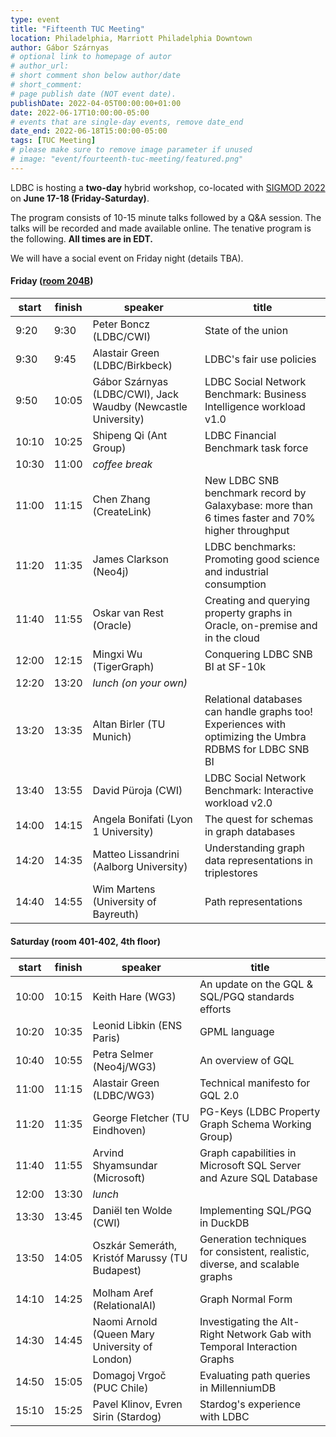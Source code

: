 ```yaml
---
type: event
title: "Fifteenth TUC Meeting"
location: Philadelphia, Marriott Philadelphia Downtown
author: Gábor Szárnyas
# optional link to homepage of autor
# author_url:
# short comment shon below author/date
# short_comment:
# page publish date (NOT event date).
publishDate: 2022-04-05T00:00:00+01:00
date: 2022-06-17T10:00:00-05:00
# events that are single-day events, remove date_end
date_end: 2022-06-18T15:00:00-05:00
tags: [TUC Meeting]
# please make sure to remove image parameter if unused
# image: "event/fourteenth-tuc-meeting/featured.png"
---
```


LDBC is hosting a **two-day** hybrid workshop, co-located with [SIGMOD 2022](https://2022.sigmod.org/venue.shtml) on **June 17-18 (Friday-Saturday)**.

The program consists of 10-15 minute talks followed by a Q&A session. The talks will be recorded and made available online.
The tenative program is the following. **All times are in EDT.**

We will have a social event on Friday night (details TBA).

#### Friday ([room 204B](https://2022.sigmod.org/program.shtml))

| start | finish | speaker                                                       | title                                                                                           |
|-------|--------|---------------------------------------------------------------|-------------------------------------------------------------------------------------------------|
| 9:20  | 9:30   | Peter Boncz (LDBC/CWI)                                        | State of the union                                                                              |
| 9:30  | 9:45   | Alastair Green (LDBC/Birkbeck)                                | LDBC's fair use policies                                                                        |
| 9:50  | 10:05  | Gábor Szárnyas (LDBC/CWI), Jack Waudby (Newcastle University) | LDBC Social Network Benchmark: Business Intelligence workload v1.0                              |
| 10:10 | 10:25  | Shipeng Qi (Ant Group)                                        | LDBC Financial Benchmark task force                                                             |
| 10:30 | 11:00  | _coffee break_                                                |                                                                                                 |
| 11:00 | 11:15  | Chen Zhang (CreateLink)                                       | New LDBC SNB benchmark record by Galaxybase: more than 6 times faster and 70% higher throughput |
| 11:20 | 11:35  | James Clarkson (Neo4j)                                        | LDBC benchmarks: Promoting good science and industrial consumption                              |
| 11:40 | 11:55  | Oskar van Rest (Oracle)                                       | Creating and querying property graphs in Oracle, on-premise and in the cloud                    |
| 12:00 | 12:15  | Mingxi Wu (TigerGraph)                                        | Conquering LDBC SNB BI at SF-10k                                                                |
| 12:20 | 13:20  | _lunch (on your own)_                                         |                                                                                                 |
| 13:20 | 13:35  | Altan Birler (TU Munich)                                      | Relational databases can handle graphs too! Experiences with optimizing the Umbra RDBMS for LDBC SNB BI |
| 13:40 | 13:55  | David Püroja (CWI)                                            | LDBC Social Network Benchmark: Interactive workload v2.0                                        |
| 14:00 | 14:15  | Angela Bonifati (Lyon 1 University)                           | The quest for schemas in graph databases                                                        |
| 14:20 | 14:35  | Matteo Lissandrini (Aalborg University)                       | Understanding graph data representations in triplestores                                        |
| 14:40 | 14:55  | Wim Martens (University of Bayreuth)                          | Path representations                                                                            |

#### Saturday (room 401-402, 4th floor)

| start | finish | speaker                                                  | title                                                                                 |
|-------|--------|----------------------------------------------------------|---------------------------------------------------------------------------------------|
| 10:00	| 10:15  | Keith Hare (WG3)                                         | An update on the GQL & SQL/PGQ standards efforts                                      |
| 10:20	| 10:35  | Leonid Libkin (ENS Paris)                                | GPML language                                                                         |
| 10:40	| 10:55  | Petra Selmer (Neo4j/WG3)                                 | An overview of GQL                                                                    |
| 11:00	| 11:15  | Alastair Green (LDBC/WG3)                                | Technical manifesto for GQL 2.0                                                       |
| 11:20	| 11:35  | George Fletcher (TU Eindhoven)                           | PG-Keys (LDBC Property Graph Schema Working Group)                                    |
| 11:40	| 11:55  | Arvind Shyamsundar (Microsoft)                           | Graph capabilities in Microsoft SQL Server and Azure SQL Database                     |
| 12:00	| 13:30  | _lunch_                                                  |                                                                                       |
| 13:30	| 13:45  | Daniël ten Wolde (CWI)                                   | Implementing SQL/PGQ in DuckDB                                                        |
| 13:50	| 14:05  | Oszkár Semeráth, Kristóf Marussy (TU Budapest)           | Generation techniques for consistent, realistic, diverse, and scalable graphs         |
| 14:10	| 14:25  | Molham Aref (RelationalAI)                               | Graph Normal Form                                                                     |
| 14:30	| 14:45  | Naomi Arnold (Queen Mary University of London)           | Investigating the Alt-Right Network Gab with Temporal Interaction Graphs              |
| 14:50	| 15:05  | Domagoj Vrgoč (PUC Chile)                                | Evaluating path queries in MillenniumDB                                               |
| 15:10	| 15:25  | Pavel Klinov, Evren Sirin (Stardog)                      | Stardog's experience with LDBC                                                        |
